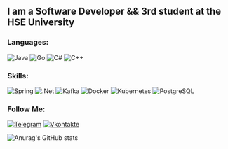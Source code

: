<!--![Header](https://github.com/AchekSlime/AchekSlime/blob/master/assets/header.jpg)-->

## I am a Software Developer && 3rd student at the HSE University

### Languages:
![Java](https://img.shields.io/badge/-Java-090909?style=for-the-badge&logo=Java&logoColor=yellow)
![Go](https://img.shields.io/badge/-Go-090909?style=for-the-badge&logo=Go&logoColor=yellow)
![C#](https://img.shields.io/badge/-С%23-090909?style=for-the-badge&logo=csharp&logoColor=yellow)
![C++](https://img.shields.io/badge/-c%2b%2b-090909?style=for-the-badge&logo=cplusplus&logoColor=yellow)

### Skills:
![Spring](https://img.shields.io/badge/-Spring-090909?style=for-the-badge&logo=Spring&logoColor=yellow)
![.Net](https://img.shields.io/badge/-.net-090909?style=for-the-badge&logo=.net&logoColor=yellow)
![Kafka](https://img.shields.io/badge/-Kafka-090909?style=for-the-badge&logo=ApacheKafka&logoColor=yellow)
![Docker](https://img.shields.io/badge/-Docker-090909?style=for-the-badge&logo=Docker&logoColor=yellow)
![Kubernetes](https://img.shields.io/badge/-Kubernetes-090909?style=for-the-badge&logo=kubernetes&logoColor=yellow)
![PostgreSQL](https://img.shields.io/badge/-PostgreSQL-090909?style=for-the-badge&logo=PostgreSQL&logoColor=yellow)

### Follow Me:
[![Telegram](https://img.shields.io/badge/-telegram-090909?style=for-the-badge&logo=telegram&logoColor=47C5FB)](https://t.me/impsface)
[![Vkontakte](https://img.shields.io/badge/-Vkontakte-090909?style=for-the-badge&logo=Vk&logoColor=47C5FB)](https://vk.com/achekslime)

![Anurag's GitHub stats](https://github-readme-stats.vercel.app/api?username=AchekSlime&show_icons=true&theme=shades-of-purple&layout=compact)

<!--
**AchekSlime/AchekSlime** is a ✨ _special_ ✨ repository because its `README.md` (this file) appears on your GitHub profile.

Here are some ideas to get you started:

- 🔭 I’m currently working on ...
- 🌱 I’m currently learning ...
- 👯 I’m looking to collaborate on ...
- 🤔 I’m looking for help with ...
- 💬 Ask me about ...
- 📫 How to reach me: ...
- 😄 Pronouns: ...
- ⚡ Fun fact: ...
-->
